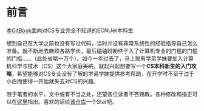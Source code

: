 # 前言

[本GitBook](https://app.gitbook.com/s/YRJHIwv9BRj8kaHDW4Kb/)面向对CS专业完全不知道的ECNUer本科生

想到自己在大学之前也没有写过代码，当时并没有非常系统性的经验指导自己怎么准备。就不断地去麻烦各路学长，最后磕磕盼盼终于入了计算机专业的门槛的门槛的门槛……（此处省略一万个）。如今一年过去了，马上就有学弟学妹要加入计算机科学与技术（CS）这个大家庭~~天坑~~，就起兴起想要写一个**CS本科新生的入门攻略**，希望能够对CS专业没有了解的学弟学妹提供参考帮助，在开学时不至于过于小白而使得一开始就失去对CS的兴趣。

限于笔者的水平，文中或有不当之处，还望各位读者不吝赐教。各种修改和指正可以在[这里](https://github.com/shinkungoo/ECNUCS\_for\_new)指出。喜欢的话给[该仓库](https://github.com/shinkungoo/ECNUCS\_for\_new)一个Star吧。
